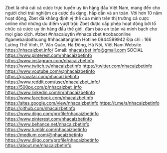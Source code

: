 
Zbet là nhà cái cá cược trực tuyến uy tín hàng đầu Việt Nam, mang đến cho người chơi trải nghiệm cá cược đa dạng, hấp dẫn và an toàn. Với hơn 10 năm hoạt động, Zbet đã khẳng định vị thế của mình trên thị trường cá cược online nhờ những ưu điểm vượt trội:
Zbet được cấp phép hoạt động bởi tổ chức cá cược uy tín hàng đầu thế giới, đảm bảo an toàn và minh bạch cho mọi giao dịch.
#zbet #nhacaiuytin #nhacaizbet #cobaconline #gamebaidoithuong #nhacaitangtien 
Hotline 0944599942
Địa chỉ : 166 Lương Thế Vinh, P. Văn Quán, Hà Đông, Hà Nội, Việt Nam
Website https://nhacaizbet.info/ 
Gmail: nhacaizbet.info@gmail.com
SOCIAL https://www.pinterest.com/nhacaizbetinfo
https://www.instagram.com/nhacaizbetinfo
https://www.twitch.tv/nhacaizbetinfo
https://twitter.com/nhacaizbetinfo
https://www.youtube.com/@nhacaizbetinfo
https://gravatar.com/nhacaizbetinfo
https://www.reddit.com/user/nhacaizbet_info/
https://500px.com/p/nhacaizbet_info
https://www.linkedin.com/in/nhacaizbetinfo
https://www.facebook.com/nhacaizbetinfo
https://sites.google.com/view/nhacaizbetinfo
https://t.me/s/nhacaizbetinfo
https://github.com/nhacaizbetinfo
https://www.diigo.com/profile/nhacaizbetinfo
https://www.pinterest.com/nhacaizbetinfo
https://www.behance.net/nhacaizbetinfo
https://www.tumblr.com/nhacaizbetinfo
https://medium.com/@nhacaizbetinfo
https://www.diigo.com/profile/nhacaizbetinfo
https://about.me/nhacaizbetinfo
